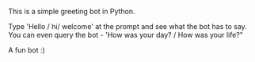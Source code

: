 
This is a simple greeting bot in Python. 

Type 'Hello / hi/ welcome' at the prompt and see what the bot has to say. 
You can even query the bot - 'How was your day? / How was your life?"

A fun bot :)


